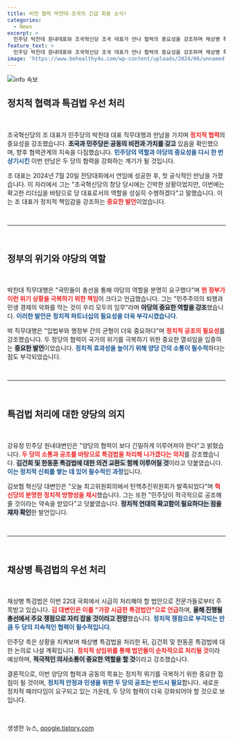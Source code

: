 ```yaml
---
title: 비전 협력 박찬대·조국의 긴급 회동 소식!
categories:
  - News
excerpt: >
  민주당 박찬대 원내대표와 조국혁신당 조국 대표가 만나 협력의 중요성을 강조하며 채상병 특검법 우선 처리를 논의했다. 이들의 공조가 2024 총선에 미칠 영향은? 클릭해서 자세히 알아보세요!
feature_text: >
  민주당 박찬대 원내대표와 조국혁신당 조국 대표가 만나 협력의 중요성을 강조하며 채상병 특검법 우선 처리를 논의했다. 이들의 공조가 2024 총선에 미칠 영향은? 클릭해서 자세히 알아보세요!
image: 'https://www.behealthy4u.com/wp-content/uploads/2024/06/unnamed-file.png'
---
```


<p><img src="https://www.behealthy4u.com/wp-content/uploads/2024/06/unnamed-file.png" alt="info 속보" /></p>

<h2 data-ke-size="size26">정치적 협력과 특검법 우선 처리</h2>

<p data-ke-size="size16">&nbsp;</p>

<p>조국혁신당의 조 대표가 민주당의 박찬대 대표 직무대행과 만남을 가지며 <b><span style="color: #ee2323;">정치적 협력</span></b>의 중요성을 강조했습니다. <b><span style="background-color: #21538527;">조국과 민주당은 공동의 비전과 가치를 갖고</span></b> 있음을 확인했으며, 향후 협력관계의 지속을 다짐했습니다. <b><span style="color: #1a5490;">민주당의 역할과 야당의 중요성을 다시 한 번 상기시킨</span></b> 이번 만남은 두 당의 협력을 강화하는 계기가 될 것입니다. </p>

<p>조 대표는 2024년 7월 20일 전당대회에서 연임에 성공한 후, 첫 공식적인 만남을 가졌습니다. 이 자리에서 그는 "조국혁신당의 창당 당시에는 긴박한 상황이었지만, 이번에는 확고한 리더십을 바탕으로 당 대표로서의 역할을 성실히 수행하겠다"고 말했습니다. 이는 조 대표가 정치적 책임감을 강조하는 <b><span style="color: #ee2323;">중요한 발언</span></b>이었습니다.</p>

<p data-ke-size="size16">&nbsp;</p>

<hr />

<p data-ke-size="size16">&nbsp;</p>

<h2 data-ke-size="size26">정부의 위기와 야당의 역할</h2>

<p data-ke-size="size16">&nbsp;</p>

<p>박찬대 직무대행은 "국민들이 총선을 통해 야당의 역할을 분명히 요구했다"며 <b><span style="color: #ee2323;">현 정부가 이런 위기 상황을 극복하기 위한 책임</span></b>이 크다고 언급했습니다. 그는 "민주주의의 퇴행과 민생 경제의 악화를 막는 것이 우리 모두의 임무"라며 <b><span style="background-color: #21538527;">야당의 중요한 역할을 강조</span></b>했습니다. <b><span style="color: #1a5490;">이러한 발언은 정치적 파트너십의 필요성을 더욱 부각시켰습니다</span></b>.</p>

<p>박 직무대행은 "입법부와 행정부 간의 균형이 더욱 중요하다"며 <b><span style="color: #ee2323;">정치적 공조의 필요성</span></b>를 강조했습니다. 두 정당의 협력이 국가의 위기를 극복하기 위한 중요한 열쇠임을 입증하는 <b><span style="background-color: #21538527;">중요한 발언</span></b>이었습니다. <b><span style="color: #1a5490;">정치적 효과성을 높이기 위해 양당 간의 소통이 필수적</span></b>하다는 점도 부각되었습니다.</p>

<p data-ke-size="size16">&nbsp;</p>

<hr />

<p data-ke-size="size16">&nbsp;</p>

<h2 data-ke-size="size26">특검법 처리에 대한 양당의 의지</h2>

<p data-ke-size="size16">&nbsp;</p>

<p>강유정 민주당 원내대변인은 "양당의 협력이 보다 긴밀하게 이루어져야 한다"고 밝혔습니다. <b><span style="color: #ee2323;">두 당의 소통과 공조를 바탕으로 특검법을 처리해 나가겠다는 의지</span></b>를 강조했습니다. <b><span style="background-color: #21538527;">김건희 및 한동훈 특검법에 대한 의견 교환도 함께 이루어질 것</span></b>이라고 덧붙였습니다. <b><span style="color: #1a5490;">이는 정치적 신뢰를 쌓는 데 있어 필수적인 과정</span></b>입니다.</p>

<p>김보협 혁신당 대변인은 "오늘 최고위원회의에서 탄핵추진위원회가 발족되었다"며 <b><span style="color: #ee2323;">혁신당의 분명한 정치적 방향성을 제시</span></b>했습니다. 그는 또한 "민주당이 적극적으로 공조해줄 것이라는 약속을 받았다"고 덧붙였습니다. <b><span style="background-color: #21538527;">정치적 연대의 확고함이 필요하다는 점을 재차 확인</span></b>한 발언입니다.</p>

<p data-ke-size="size16">&nbsp;</p>

<hr />

<p data-ke-size="size16">&nbsp;</p>

<h2 data-ke-size="size26">채상병 특검법의 우선 처리</h2>

<p data-ke-size="size16">&nbsp;</p>

<p>채상병 특검법은 이번 22대 국회에서 시급히 처리해야 할 법안으로 전문가들로부터 주목받고 있습니다. <b><span style="color: #ee2323;">김 대변인은 이를 "가장 시급한 특검법안"으로 언급</span></b>하며, <b><span style="background-color: #21538527;">올해 진행될 총선에서 주요 쟁점으로 자리 잡을 것이라고 전망</span></b>했습니다. <b><span style="color: #1a5490;">정치적 쟁점으로 부각되는 만큼 두 당의 지속적인 협력이 필수적입니다</span></b>.</p>

<p>민주당 측은 상황을 지켜보며 채상병 특검법을 처리한 뒤, 김건희 및 한동훈 특검법에 대한 논의로 나설 계획입니다. <b><span style="color: #ee2323;">정치적 상임위를 통해 법안들이 순차적으로 처리될 것</span></b>이라 예상하며, <b><span style="background-color: #21538527;">적극적인 의사소통이 중요한 역할을 할 것</span></b>이라고 강조했습니다.</p>

<p>결론적으로, 이번 양당의 협력과 공동의 목표는 정치적 위기를 극복하기 위한 중요한 접점이 될 것이며, <b><span style="color: #1a5490;">정치적 안정과 민생을 위한 두 당의 공조는 반드시 필요</span></b>합니다. 새로운 정치적 패러다임이 요구되고 있는 가운데, 두 당의 협력이 더욱 강화되어야 할 것으로 보입니다. </p>

<p data-ke-size="size16">&nbsp;</p>
생생한 뉴스, <a href="https://qoogle.tistory.com" rel="dofollow">qoogle.tistory.com</a>


